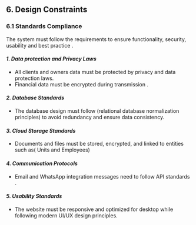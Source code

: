 ## 6. Design Constraints

### 6.1   Standards Compliance
The system must follow the requirements to ensure functionality, security, usability and best  practice .
#### *1. Data protection and Privacy Laws*
- All clients and owners data must be protected by privacy and data protection laws.
- Financial data must be encrypted during transmission .

#### *2. Database Standards*
- The database design must follow (relational database normalization principles) to avoid redundancy and ensure data consistency.

#### *3. Cloud Storage Standards*
- Documents and files must be stored, encrypted, and linked to entities such as( Units and Employees)
#### *4. Communication Protocols*
- Email and WhatsApp integration messages need to follow API standards .
#### *5. Usability Standards*
- The website must be responsive and optimized for desktop while following modern UI/UX design principles.